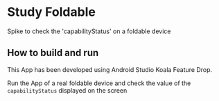 # Study Foldable

Spike to check the 'capabilityStatus' on a foldable device

## How to build and run
This App has been developed using Android Studio Koala Feature Drop.

Run the App of a real foldable device and check the value of the `capabilityStatus` displayed on the screen